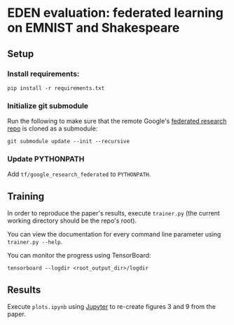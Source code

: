 # EDEN evaluation: federated learning on EMNIST and Shakespeare
## Setup

### Install requirements:

```setup
pip install -r requirements.txt
```

### Initialize git submodule

Run the following to make sure that the remote Google's [federated research repo](https://github.com/google-research/federated) is cloned as a submodule:

```setup
git submodule update --init --recursive
```

### Update PYTHONPATH

Add `tf/google_research_federated` to `PYTHONPATH`.

## Training

In order to reproduce the paper's results, execute `trainer.py` (the current working directory should be the repo's root).

You can view the documentation for every command line parameter using `trainer.py --help`.

You can monitor the progress using TensorBoard:

```setup
tensorboard --logdir <root_output_dir>/logdir
```

## Results

Execute `plots.ipynb` using [Jupyter](https://jupyter.org/) to re-create figures 3 and 9 from the paper. 